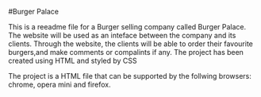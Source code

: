 

#Burger Palace

This is a reeadme file for a Burger selling company called Burger Palace. The website will be used as an inteface between the company and its clients. Through the website, the clients will be able to order their favourite burgers,and make comments or compalints if any.
The project has been created using HTML and styled by CSS

The project is a HTML file that can be supported by the follwing browsers: chrome, opera mini and firefox.
